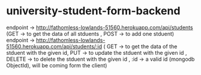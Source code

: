 # university-student-form-backend
endpoint -> http://fathomless-lowlands-51560.herokuapp.com/api/students (GET -> to get the data of all stduents , POST -> to add one stduent)
endpoint -> http://fathomless-lowlands-51560.herokuapp.com/api/students/:id ( GET -> to get the data of the stduent with the given id, PUT -> to update the stduent with the given id , DELETE -> to delete the stduent with the given id , :id -> a valid id (mongodb ObjectId), will be coming form the client)
